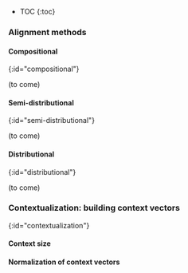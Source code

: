 * TOC
{:toc}

### Alignment methods

#### Compositional
{:id="compositional"}

(to come)

#### Semi-distributional
{:id="semi-distributional"}

(to come)

#### Distributional
{:id="distributional"}

(to come)

### Contextualization: building context vectors
{:id="contextualization"}

#### Context size

#### Normalization of context vectors

